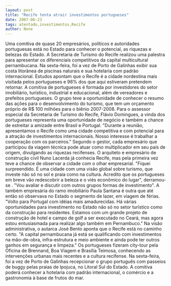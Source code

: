 ```yaml
---
layout: post
title: "Recife tenta atrair investimentos portugueses"
date: 2007-06-23
tags: atentado,investimentos,Recife
author: None
---
```

Uma comitiva de quase 20 empres&aacute;rios, pol&iacute;ticos e autoridades portuguesas est&aacute; no Estado para conhecer o potencial, as riquezas e belezas do Estado. A Secretaria de Turismo do Recife realizou uma palestra para apresentar os diferenciais competitivos da capital multicultural pernambucana. Na sexta-feira, foi a vez de Porto de Galinhas exibir sua costa litor&acirc;nea de piscinas naturais e sua hotelaria com padr&atilde;o internacional. Estudos apontam que o Recife &eacute; a cidade nordestina mais visitada pelos portugueses e 98% dos que aqui estiveram pretendem retornar.
A comitiva de portugueses &eacute; formada por investidores do setor imobili&aacute;rio, tur&iacute;stico, industrial e educacional, al&eacute;m de vereadores e prefeitos portugueses. O grupo teve a oportunidade de conhecer o resumo das a&ccedil;&otilde;es para o desenvolvimento do turismo, que tem um or&ccedil;amento pr&oacute;prio de R$ 100 milh&otilde;es para o bi&ecirc;nio 2007-2008.
Para o assessor especial da Secretaria de Turismo do Recife, Fl&aacute;vio Domingues, a vinda dos portugueses representa uma oportunidade de neg&oacute;cio e tamb&eacute;m a chance de estreitar a amizade entre Brasil e Portugal. &quot;Durante a reuni&atilde;o, apresentamos o Recife como uma cidade competitiva e com potencial para a atra&ccedil;&atilde;o de investimentos internacionais. Nosso interesse &eacute; trabalhar a coopera&ccedil;&atilde;o com os parceiros.&quot; Segundo o gestor, cada empres&aacute;rio que participou da viagem t&eacute;cnica pode atuar como multiplicador em seu pa&iacute;s de origem, divulgando as riquezas recifenses.
O arquiteto e empres&aacute;rio de constru&ccedil;&atilde;o civil Nuno Lacerda j&aacute; conhecia Recife, mas pela primeira vez teve a chance de observar a cidade com o olhar empresarial. &quot;Fiquei surpreendido. &Eacute; uma cidade com uma vis&atilde;o global sobre turismo, que investe n&atilde;o s&oacute; no sol e praia como na cultura. Acredito que os portugueses em breve v&atilde;o redescobrir a beleza e o vi&eacute;s econ&ocirc;mico do lugar&quot;, derramou-se . &quot;Vou avaliar e discutir com outros grupos formas de investimento&quot;.
A tamb&eacute;m empres&aacute;ria do ramo imobili&aacute;rio Paula Santana &eacute; outra que at&eacute; ent&atilde;o s&oacute; observava no Estado o segmento de lazer, em viagem de f&eacute;rias. &quot;Volto para Portugal com id&eacute;ias mais amadurecidas. H&aacute; v&aacute;rias oportunidades para investimento no Estado n&atilde;o s&oacute; no setor tur&iacute;stico como da constru&ccedil;&atilde;o para residentes. Estamos com um grande projeto de constru&ccedil;&atilde;o de hotel e campo de golf a ser executado no Cear&aacute;, mas agora estou entusiasmada para realizar algo tamb&eacute;m em Pernambuco.&quot;
Na vis&atilde;o administrativa, o autarca Jos&eacute; Bento aponta que o Recife est&aacute; no caminho certo. &quot;A capital pernambucana j&aacute; est&aacute; se qualificando com investimentos na m&atilde;o-de-obra, infra-estrutura e meio ambiente e ainda pode ter outros ganhos em seguran&ccedil;a e limpeza.&quot; 
Os portugueses fizeram city-tour pela Oficina de Brennand, Boa Viagem e Bras&iacute;lia Teimosa, conhecendo as interven&ccedil;&otilde;es urbanas mais recentes e a cultura recifense. Na sexta-feira, foi a vez de Porto de Galinhas recepcionar o grupo portugu&ecirc;s com passeios de buggy pelas praias de Ipojuca, no Litoral Sul do Estado. A comitiva poder&aacute; conhecer a hotelaria com padr&atilde;o internacional, o com&eacute;rcio e a gastronomia &agrave; base de frutos do mar. 